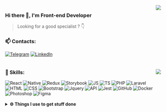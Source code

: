 <img align="right" src="https://github-readme-stats.vercel.app/api?username=penteleichuk&count_private=true&show_icons=true&theme=dracula&hide_border=true" />

### Hi there 👀, I'm Front-end Developer

> Looking for a good specialist ? 👇

### 📫 Contacts:
[![Telegram](https://img.shields.io/badge/-telegram-0273B2?style=for-the-badge&logo=telegram)](https://t.me/vasyok28)
[![LinkedIn](https://img.shields.io/badge/-linkedin-0273B2?style=for-the-badge&logo=linkedin)](https://www.linkedin.com/in/vasyok28/)
<br>
<br>
### 🚀 Skills: <img align="right" src="https://www.codewars.com/users/vasyok28/badges/small">
<div align="left">
<img alt="React" src="https://img.shields.io/badge/-react-0273B2?style=for-the-badge&amp;logo=react"/>
<img alt="Native" src="https://img.shields.io/badge/-native-0273B2?style=for-the-badge&amp;logo=react"/>
<img alt="Redux" src="https://img.shields.io/badge/-redux-0273B2?style=for-the-badge&amp;logo=redux&amp;logoColor=6F3FB3"/>
<img alt="Storybook" src="https://img.shields.io/badge/-Storybook-0273B2?style=for-the-badge&amp;logo=Storybook"/>
<img alt="JS" src="https://img.shields.io/badge/-javascript-0273B2?style=for-the-badge&amp;logo=javascript&amp;logoColor=F7DF1E"/>
<img alt="TS" src="https://img.shields.io/badge/-typescript-0273B2?style=for-the-badge&amp;logo=typescript&amp;logoColor=3178C6"/>
<img alt="PHP" src="https://img.shields.io/badge/-PHP-0273B2?style=for-the-badge&amp;logo=php"/>
<img alt="Laravel" src="https://img.shields.io/badge/-laravel-0273B2?style=for-the-badge&amp;logo=laravel"/>
<img alt="HTML" src="https://img.shields.io/badge/-html5-0273B2?style=for-the-badge&amp;logo=html5"/>
<img alt="CSS" src="https://img.shields.io/badge/-css3_/_scss_/_sass_/_BEM-0273B2?style=for-the-badge&amp;logo=css3&amp;logoColor=3296D0"/>
<img alt="Bootstrap" src="https://img.shields.io/badge/-bootstrap&nbsp;/&nbsp;material_ui-0273B2?style=for-the-badge&amp;logo=bootstrap&amp;logoColor=7952B3"/>
<img alt="Jquery" src="https://img.shields.io/badge/-jquery-0273B2?style=for-the-badge&amp;logo=jquery&amp;logoColor=0769AD"/>
<img alt="API" src="https://img.shields.io/badge/-rest_api-0273B2?style=for-the-badge&amp;logo=fastapi&amp;logoColor=#009688"/>
<img alt="Jest" src="https://img.shields.io/badge/-jest&nbsp;/&nbsp;Unit&nbsp;Test-0273B2?style=for-the-badge&amp;logo=jest"/>
<img alt="GitHub" src="https://img.shields.io/badge/-git&nbsp;/&nbsp;github-0273B2?style=for-the-badge&amp;logo=github"/>
<img alt="Docker" src="https://img.shields.io/badge/-docker-0273B2?style=for-the-badge&amp;logo=docker&amp;logoColor=2496ED"/>
<img alt="Photoshop" src="https://img.shields.io/badge/-photoshop-0273B2?style=for-the-badge&amp;logo=adobe-photoshop&amp;logoColor=31A8FF"/>
<img alt="Figma" src="https://img.shields.io/badge/-figma-0273B2?style=for-the-badge&amp;logo=figma&amp;logoColor=31A8FF"/>
</div>
<br />
<details>	
  <br />
  <summary><b>⚙️ Things I use to get stuff done</b></summary>
  	<ul>
  	  <li><b>OS:</b> macOS Sonoma 14.1.2</li>
	    <li><b>Laptop: </b> MacBook Pro M1</li>
  	  <li><b>Browser: </b> Firefox Web Browser</li>
	    <li><b>Terminal: </b> iTerm</li>
	    <li><b>Code Editor:</b> VSCode - The best editor out there.</li>
	    <li><b>To Stay Updated:</b> Dev.to, Linkedin and Twitter.</li>
	</ul>	
</details>



